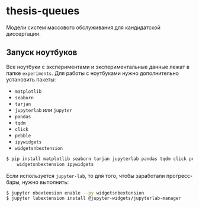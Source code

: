 # thesis-queues

Модели систем массового обслуживания для кандидатской диссертации.


## Запуск ноутбуков

Все ноутбуки с экспериментами и экспериментальные данные лежат в папке
`experiments`. Для работы с ноутбуками нужно дополнительно установить пакеты:

- `matplotlib`
- `seaborn`
- `tarjan`
- `jupyterlab` или `jupyter`
- `pandas`
- `tqdm`
- `click`
- `pebble`
- `ipywidgets`
- `widgetsnbextension`

```bash
$ pip install matplotlib seaborn tarjan jupyterlab pandas tqdm click pebble \
    widgetsnbextension ipywidgets
```

Если используется `jupyter-lab`, то для того, чтобы заработали прогресс-бары,
нужно выполнить:

```bash
$ jupyter nbextension enable --py widgetsnbextension
$ jupyter labextension install @jupyter-widgets/jupyterlab-manager
```
